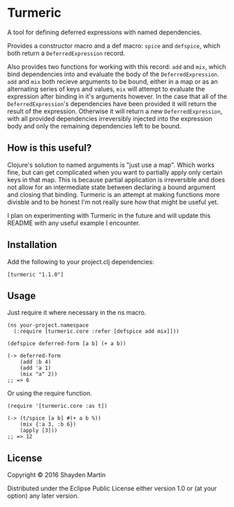 # Turmeric

A tool for defining deferred expressions with named dependencies.

Provides a constructor macro and a def macro: `spice` and `defspice`,
which both return a `DeferredExpression` record.

Also provides two functions for working with this record: `add` and `mix`,
which bind dependencies into and evaluate the body of the `DeferredExpression`.
`add` and `mix` both recieve arguments to be bound, either in a map or as an
alternating series of keys and values, `mix` will attempt to evaluate the
expression after binding in it's arguments however. In the case that all of the
`DeferredExpression`'s dependencies have been provided it will return the result
of the expression. Otherwise it will return a new `DeferredExpression`, with all
provided dependencies irreversibly injected into the expression body and only the
remaining dependencies left to be bound.

## How is this useful?

Clojure's solution to named arguments is "just use a map". Which works fine,
but can get complicated when you want to partially apply only certain keys in
that map. This is because partial application is irreversible and does not
allow for an intermediate state between declaring a bound argument and closing
that binding. Turmeric is an attempt at making functions more divisble and to
be honest I'm not really sure how that might be useful yet.

I plan on experimenting with Turmeric in the future and will update this README
with any useful example I encounter.

## Installation

Add the following to your project.clj dependencies:
```
[turmeric "1.1.0"]
```

## Usage

Just require it where necessary in the ns macro.
```
(ns your-project.namespace
  (:require [turmeric.core :refer [defspice add mix]]))

(defspice deferred-form [a b] (+ a b))

(-> deferred-form
    (add :b 4)
    (add 'a 1)
    (mix "a" 2))
;; => 6
```

Or using the require function.
```
(require '[turmeric.core :as t])

(-> (t/spice [a b] #(+ a b %))
    (mix {:a 3, :b 6})
    (apply [3]))
;; => 12
```

## License

Copyright © 2016 Shayden Martin

Distributed under the Eclipse Public License either version 1.0 or (at
your option) any later version.
